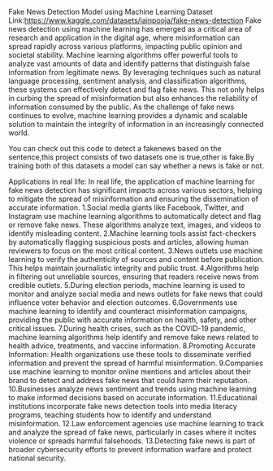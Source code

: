 Fake News Detection Model using Machine Learning
Dataset Link:https://www.kaggle.com/datasets/jainpooja/fake-news-detection
Fake news detection using machine learning has emerged as a critical area of research and application in the digital age, where misinformation can spread rapidly across various platforms, impacting public opinion and societal stability. 
Machine learning algorithms offer powerful tools to analyze vast amounts of data and identify patterns that distinguish false information from legitimate news. 
By leveraging techniques such as natural language processing, sentiment analysis, and classification algorithms, these systems can effectively detect and flag fake news. 
This not only helps in curbing the spread of misinformation but also enhances the reliability of information consumed by the public. 
As the challenge of fake news continues to evolve, machine learning provides a dynamic and scalable solution to maintain the integrity of information in an increasingly connected world.

You can check out this code to detect a fakenews based on the sentence,this project consists of two datasets one is true,other is fake.By training both of this datasets a model can say whether a news is fake or not.

Applications in real life:
In real life, the application of machine learning for fake news detection has significant impacts across various sectors, helping to mitigate the spread of misinformation and ensuring the dissemination of accurate information.
1.Social media giants like Facebook, Twitter, and Instagram use machine learning algorithms to automatically detect and flag or remove fake news. These algorithms analyze text, images, and videos to identify misleading content.
2.Machine learning tools assist fact-checkers by automatically flagging suspicious posts and articles, allowing human reviewers to focus on the most critical content.
3.News outlets use machine learning to verify the authenticity of sources and content before publication. This helps maintain journalistic integrity and public trust.
4.Algorithms help in filtering out unreliable sources, ensuring that readers receive news from credible outlets.
5.During election periods, machine learning is used to monitor and analyze social media and news outlets for fake news that could influence voter behavior and election outcomes.
6.Governments use machine learning to identify and counteract misinformation campaigns, providing the public with accurate information on health, safety, and other critical issues.
7.During health crises, such as the COVID-19 pandemic, machine learning algorithms help identify and remove fake news related to health advice, treatments, and vaccine information.
8.Promoting Accurate Information: Health organizations use these tools to disseminate verified information and prevent the spread of harmful misinformation.
9.Companies use machine learning to monitor online mentions and articles about their brand to detect and address fake news that could harm their reputation.
10.Businesses analyze news sentiment and trends using machine learning to make informed decisions based on accurate information.
11.Educational institutions incorporate fake news detection tools into media literacy programs, teaching students how to identify and understand misinformation.
12.Law enforcement agencies use machine learning to track and analyze the spread of fake news, particularly in cases where it incites violence or spreads harmful falsehoods.
13.Detecting fake news is part of broader cybersecurity efforts to prevent information warfare and protect national security.
